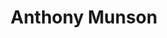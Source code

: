 ---
# Display name
title: Anthony Munson

weight: 9

# Is this the primary user of the site?
superuser: false

# Role/position/tagline
role: Graduate Fellow

# Organizations/Affiliations to show in About widget
organizations:
- name: University of Maryland, College Park
  url: https://umd.edu

social:
- icon: envelope
  icon_pack: fas
  link: 'mailto:amunson@umd.edu'
# - icon: globe
#   icon_pack: fas
#   link: 'https://www.alagic.org/'
# - icon: linkedin
#   icon_pack: fab
#   link: 'https://www.linkedin.com/in/maria-cameron-07602388/'
# - icon: google-scholar
#   icon_pack: ai
#   link: https://scholar.google.com/citations?user=LrQ2VikAAAAJ&hl=en
# - icon: github
#   icon_pack: fab
#   link: https://github.com/dsvolpe
# - icon: orcid
#   icon_pack: fab
#   link: https://orcid.org/0000-0001-7896-6268
# - icon: twitter
#   icon_pack: fab
#   link: https://twitter.com/rostrosfisicos


# Link to a PDF of your resume/CV.
# To use: copy your resume to `static/media/resume.pdf`, enable `ai` icons in `params.toml`, 
# and uncomment the lines below.
# - icon: cv
#   icon_pack: ai
#   link: media/resume.pdf

# Enter email to display Gravatar (if Gravatar enabled in Config)
# email: "mariakc@umd.edu"

# Highlight the author in author lists? (true/false)
highlight_name: true

user_groups:
- Graduate Students
---